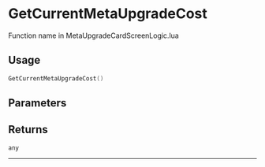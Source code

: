 # GetCurrentMetaUpgradeCost
Function name in MetaUpgradeCardScreenLogic.lua
## Usage
```lua
GetCurrentMetaUpgradeCost()
```
## Parameters

## Returns
`any`

---